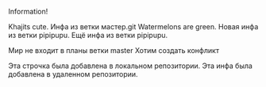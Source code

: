 Information!

Khajits cute.
Инфа из ветки мастер.git
Watermelons are green.
Новая инфа из ветки pipipupu.
Ещё инфа из ветки pipipupu.

Мир не входит в планы ветки master
Хотим создать конфликт

Эта строчка была добавлена в локальном репозитории.
Эта инфа была добавлена в удаленном репозитории.

